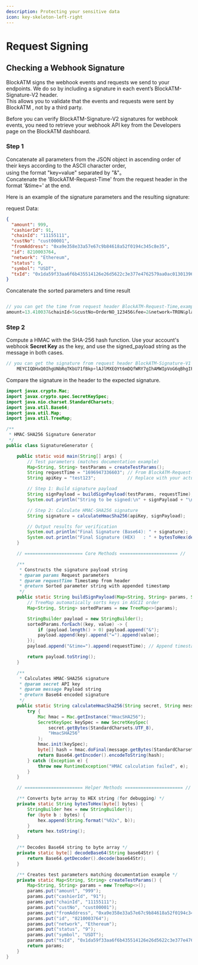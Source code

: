 ```yaml
---
description: Protecting your sensitive data
icon: key-skeleton-left-right
---
```


# Request Signing

## Checking a Webhook Signature

BlockATM signs the webhook events and requests we send to your endpoints. We do so by including a signature in each event’s BlockATM-Signature-V2 header.\
This allows you to validate that the events and requests were sent by BlockATM , not by a third party.

Before you can verify BlockATM-Signature-V2 signatures for webhook events, you need to retrieve your webhook API key from the Developers page on the BlockATM dashboard.

### Step 1

Concatenate all parameters from the JSON object in ascending order of their keys according to the ASCII character order,\
using the format "key=value" separated by "&"。\
Concatenate the 'BlockATM-Request-Time' from the request header in the format '\&time=' at the end.

Here is an example of the signature parameters and the resulting signature:

request Data:

```json
{
  "amount": 999,
  "cashierId": 91,
  "chainId": "11155111",
  "custNo": "cust00001",
  "fromAddress": "0xa9e358e33a57e67c9b84618a52f0194c345c8e35",
  "id": 8210003764,
  "network": "Ethereum",
  "status": 9,
  "symbol": "USDT",
  "txId": "0x1da59f33aa6f6b435514126e26d5622c3e377e4762579aa0ac0130139625853d"
}
```

Concatenate the sorted parameters and time result

```java

// you can get the time from request header BlockATM-Request-Time,example of time: 1696946592054
amount=13.410037&chainId=5&custNo=OrderNO_123456&fee=2&network=TRON&platOrderNo=8210000374&status=1&symbol=USDT&txId=1t&type=1&time=1696947336603
```

### Step 2

Compute a HMAC with the SHA-256 hash function. Use your account's webhook **Secret Key** as the key, and use the signed\_payload string as the message in both cases.

```javascript
// you can get the signature from request header BlockATM-Signature-V1
    MEYCIQDHxQ0IhgUNbRqTKbU71fBkp+lAJlMXEQYt6mDQfWRY7gIhAMWIpVoG6qBhgIPi30x30wLlAaxyhptZfm6nMRz75VxA
```

Compare the signature in the header to the expected signature.


```java
import javax.crypto.Mac;
import javax.crypto.spec.SecretKeySpec;
import java.nio.charset.StandardCharsets;
import java.util.Base64;
import java.util.Map;
import java.util.TreeMap;

/**
 * HMAC-SHA256 Signature Generator
 */
public class SignatureGenerator {

    public static void main(String[] args) {
        // Test parameters (matches documentation example)
        Map<String, String> testParams = createTestParams();
        String requestTime = "1696947336603"; // From BlockATM-Request-Time header
        String apiKey = "test123";            // Replace with your actual API key

        // Step 1: Build signature payload
        String signPayload = buildSignPayload(testParams, requestTime);
        System.out.println("String to be signed:\n" + signPayload + "\n");

        // Step 2: Calculate HMAC-SHA256 signature
        String signature = calculateHmacSha256(apiKey, signPayload);

        // Output results for verification
        System.out.println("Final Signature (Base64): " + signature);
        System.out.println("Final Signature (HEX)   : " + bytesToHex(decodeBase64(signature)));
    }

    // ====================== Core Methods ====================== //

    /**
     * Constructs the signature payload string
     * @param params Request parameters
     * @param requestTime Timestamp from header
     * @return Sorted parameter string with appended timestamp
     */
    public static String buildSignPayload(Map<String, String> params, String requestTime) {
        // TreeMap automatically sorts keys in ASCII order
        Map<String, String> sortedParams = new TreeMap<>(params);

        StringBuilder payload = new StringBuilder();
        sortedParams.forEach((key, value) -> {
            if (payload.length() > 0) payload.append("&");
            payload.append(key).append("=").append(value);
        });
        payload.append("&time=").append(requestTime); // Append timestamp

        return payload.toString();
    }

    /**
     * Calculates HMAC-SHA256 signature
     * @param secret API key
     * @param message Payload string
     * @return Base64-encoded signature
     */
    public static String calculateHmacSha256(String secret, String message) {
        try {
            Mac hmac = Mac.getInstance("HmacSHA256");
            SecretKeySpec keySpec = new SecretKeySpec(
                secret.getBytes(StandardCharsets.UTF_8), 
                "HmacSHA256"
            );
            hmac.init(keySpec);
            byte[] hash = hmac.doFinal(message.getBytes(StandardCharsets.UTF_8));
            return Base64.getEncoder().encodeToString(hash);
        } catch (Exception e) {
            throw new RuntimeException("HMAC calculation failed", e);
        }
    }

    // ====================== Helper Methods ====================== //

    /** Converts byte array to HEX string (for debugging) */
    private static String bytesToHex(byte[] bytes) {
        StringBuilder hex = new StringBuilder();
        for (byte b : bytes) {
            hex.append(String.format("%02x", b));
        }
        return hex.toString();
    }

    /** Decodes Base64 string to byte array */
    private static byte[] decodeBase64(String base64Str) {
        return Base64.getDecoder().decode(base64Str);
    }

    /** Creates test parameters matching documentation example */
    private static Map<String, String> createTestParams() {
        Map<String, String> params = new TreeMap<>();
        params.put("amount", "999");
        params.put("cashierId", "91");
        params.put("chainId", "11155111");
        params.put("custNo", "cust00001");
        params.put("fromAddress", "0xa9e358e33a57e67c9b84618a52f0194c345c8e35");
        params.put("id", "8210003764");
        params.put("network", "Ethereum");
        params.put("status", "9");
        params.put("symbol", "USDT");
        params.put("txId", "0x1da59f33aa6f6b435514126e26d5622c3e377e4762579aa0ac0130139625853d");
        return params;
    }
}
```